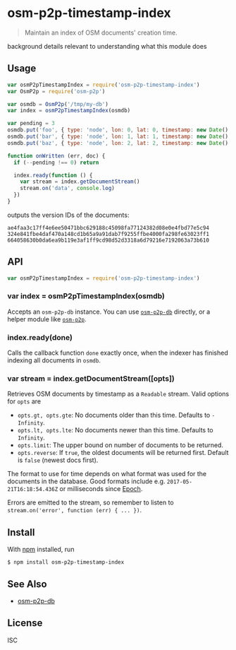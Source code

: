 # osm-p2p-timestamp-index

> Maintain an index of OSM documents' creation time.

background details relevant to understanding what this module does

## Usage

```js
var osmP2pTimestampIndex = require('osm-p2p-timestamp-index')
var OsmP2p = require('osm-p2p')

var osmdb = OsmP2p('/tmp/my-db')
var index = osmP2pTimestampIndex(osmdb)

var pending = 3
osmdb.put('foo', { type: 'node', lon: 0, lat: 0, timestamp: new Date().getTime() }, onWritten)
osmdb.put('bar', { type: 'node', lon: 1, lat: 1, timestamp: new Date().getTime() }, onWritten)
osmdb.put('baz', { type: 'node', lon: 2, lat: 2, timestamp: new Date().getTime() }, onWritten)

function onWritten (err, doc) {
  if (--pending !== 0) return

  index.ready(function () {
    var stream = index.getDocumentStream()
    stream.on('data', console.log)
  })
}
```

outputs the version IDs of the documents:

```
ae4faa3c17ff4e6ee50471bbc629188c45098fa77124382d08e0e4fbd77e5c94
324e841fbe4daf470a148cd1b65a9a91dab7f9255ffbe4000fa298fe63023ff1
664058630b0da6ea9b119e3af1ff9cd98d52d3318a6d79216e7192063a73b610
```

## API

```js
var osmP2pTimestampIndex = require('osm-p2p-timestamp-index')
```

### var index = osmP2pTimestampIndex(osmdb)

Accepts an `osm-p2p-db` instance. You can use
[`osm-p2p-db`](https://github.com/digidem/osm-p2p-db) directly, or a helper
module like [`osm-p2p`](https://github.com/digidem/osm-p2p).

### index.ready(done)

Calls the callback function `done` exactly once, when the indexer has finished
indexing all documents in `osmdb`.

### var stream = index.getDocumentStream([opts])

Retrieves OSM documents by timestamp as a `Readable` stream. Valid options for
`opts` are

- `opts.gt, opts.gte`: No documents older than this time. Defaults to `-Infinity`.
- `opts.lt, opts.lte`: No documents newer than this time. Defaults to `Infinity`.
- `opts.limit`: The upper bound on number of documents to be returned.
- `opts.reverse`: If `true`, the oldest documents will be returned first.
  Default is `false` (newest docs first).

The format to use for time depends on what format was used for the documents in
the database. Good formats include e.g. `2017-05-21T16:18:54.436Z` or
milliseconds since [Epoch](https://en.wikipedia.org/wiki/Unix_time).

Errors are emitted to the stream, so remember to listen to `stream.on('error',
function (err) { ... })`.

## Install

With [npm](https://npmjs.org/) installed, run

```
$ npm install osm-p2p-timestamp-index
```

## See Also

- [osm-p2p-db](https://github.com/digidem/osm-p2p-db)

## License

ISC

